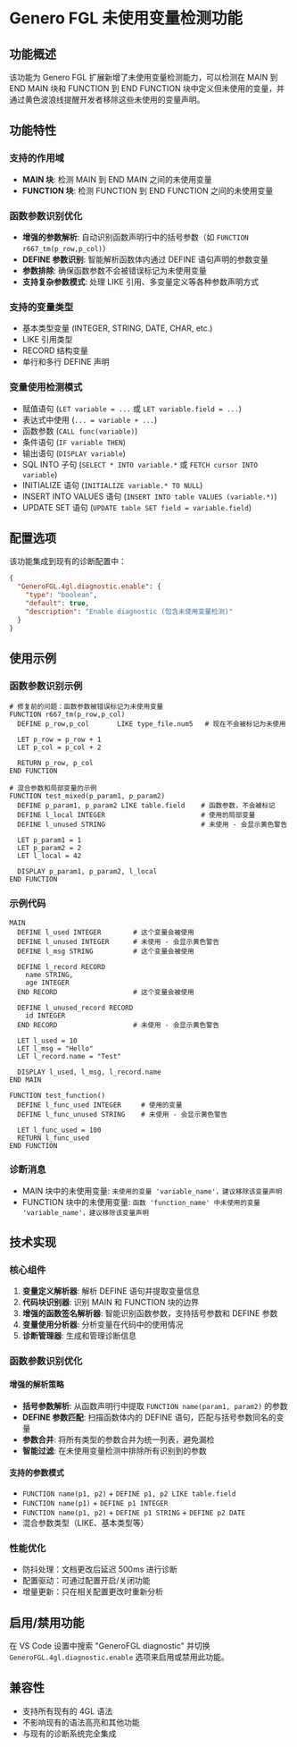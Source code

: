 # Genero FGL 未使用变量检测功能

## 功能概述

该功能为 Genero FGL 扩展新增了未使用变量检测能力，可以检测在 MAIN 到 END MAIN 块和 FUNCTION 到 END FUNCTION 块中定义但未使用的变量，并通过黄色波浪线提醒开发者移除这些未使用的变量声明。

## 功能特性

### 支持的作用域
- **MAIN 块**: 检测 MAIN 到 END MAIN 之间的未使用变量
- **FUNCTION 块**: 检测 FUNCTION 到 END FUNCTION 之间的未使用变量

### 函数参数识别优化
- **增强的参数解析**: 自动识别函数声明行中的括号参数（如 `FUNCTION r667_tm(p_row,p_col)`）
- **DEFINE 参数识别**: 智能解析函数体内通过 DEFINE 语句声明的参数变量
- **参数排除**: 确保函数参数不会被错误标记为未使用变量
- **支持复杂参数模式**: 处理 LIKE 引用、多变量定义等各种参数声明方式

### 支持的变量类型
- 基本类型变量 (INTEGER, STRING, DATE, CHAR, etc.)
- LIKE 引用类型
- RECORD 结构变量
- 单行和多行 DEFINE 声明

### 变量使用检测模式
- 赋值语句 (`LET variable = ...` 或 `LET variable.field = ...`)
- 表达式中使用 (`... = variable + ...`)
- 函数参数 (`CALL func(variable)`)
- 条件语句 (`IF variable THEN`)
- 输出语句 (`DISPLAY variable`)
- SQL INTO 子句 (`SELECT * INTO variable.*` 或 `FETCH cursor INTO variable`)
- INITIALIZE 语句 (`INITIALIZE variable.* TO NULL`)
- INSERT INTO VALUES 语句 (`INSERT INTO table VALUES (variable.*)`)
- UPDATE SET 语句 (`UPDATE table SET field = variable.field`)

## 配置选项

该功能集成到现有的诊断配置中：

```json
{
  "GeneroFGL.4gl.diagnostic.enable": {
    "type": "boolean",
    "default": true,
    "description": "Enable diagnostic (包含未使用变量检测)"
  }
}
```

## 使用示例

### 函数参数识别示例

```4gl
# 修复前的问题：函数参数被错误标记为未使用变量
FUNCTION r667_tm(p_row,p_col)
  DEFINE p_row,p_col       LIKE type_file.num5   # 现在不会被标记为未使用
  
  LET p_row = p_row + 1
  LET p_col = p_col + 2
  
  RETURN p_row, p_col
END FUNCTION

# 混合参数和局部变量的示例
FUNCTION test_mixed(p_param1, p_param2)
  DEFINE p_param1, p_param2 LIKE table.field    # 函数参数，不会被标记
  DEFINE l_local INTEGER                        # 使用的局部变量
  DEFINE l_unused STRING                        # 未使用 - 会显示黄色警告
  
  LET p_param1 = 1
  LET p_param2 = 2
  LET l_local = 42
  
  DISPLAY p_param1, p_param2, l_local
END FUNCTION
```

### 示例代码

```4gl
MAIN
  DEFINE l_used INTEGER        # 这个变量会被使用
  DEFINE l_unused INTEGER      # 未使用 - 会显示黄色警告
  DEFINE l_msg STRING          # 这个变量会被使用
  
  DEFINE l_record RECORD
    name STRING,
    age INTEGER
  END RECORD                   # 这个变量会被使用
  
  DEFINE l_unused_record RECORD
    id INTEGER
  END RECORD                   # 未使用 - 会显示黄色警告
  
  LET l_used = 10
  LET l_msg = "Hello"
  LET l_record.name = "Test"
  
  DISPLAY l_used, l_msg, l_record.name
END MAIN

FUNCTION test_function()
  DEFINE l_func_used INTEGER     # 使用的变量
  DEFINE l_func_unused STRING    # 未使用 - 会显示黄色警告
  
  LET l_func_used = 100
  RETURN l_func_used
END FUNCTION
```

### 诊断消息

- MAIN 块中的未使用变量: `未使用的变量 'variable_name'，建议移除该变量声明`
- FUNCTION 块中的未使用变量: `函数 'function_name' 中未使用的变量 'variable_name'，建议移除该变量声明`

## 技术实现

### 核心组件

1. **变量定义解析器**: 解析 DEFINE 语句并提取变量信息
2. **代码块识别器**: 识别 MAIN 和 FUNCTION 块的边界
3. **增强的函数签名解析器**: 智能识别函数参数，支持括号参数和 DEFINE 参数
4. **变量使用分析器**: 分析变量在代码中的使用情况
5. **诊断管理器**: 生成和管理诊断信息

### 函数参数识别优化

#### 增强的解析策略
- **括号参数解析**: 从函数声明行中提取 `FUNCTION name(param1, param2)` 的参数
- **DEFINE 参数匹配**: 扫描函数体内的 DEFINE 语句，匹配与括号参数同名的变量
- **参数合并**: 将所有类型的参数合并为统一列表，避免漏检
- **智能过滤**: 在未使用变量检测中排除所有识别到的参数

#### 支持的参数模式
- `FUNCTION name(p1, p2)` + `DEFINE p1, p2 LIKE table.field`
- `FUNCTION name(p1)` + `DEFINE p1 INTEGER`
- `FUNCTION name(p1, p2)` + `DEFINE p1 STRING` + `DEFINE p2 DATE`
- 混合参数类型（LIKE、基本类型等）

### 性能优化

- 防抖处理：文档更改后延迟 500ms 进行诊断
- 配置驱动：可通过配置开启/关闭功能
- 增量更新：只在相关配置更改时重新分析

## 启用/禁用功能

在 VS Code 设置中搜索 "GeneroFGL diagnostic" 并切换 `GeneroFGL.4gl.diagnostic.enable` 选项来启用或禁用此功能。

## 兼容性

- 支持所有现有的 4GL 语法
- 不影响现有的语法高亮和其他功能
- 与现有的诊断系统完全集成